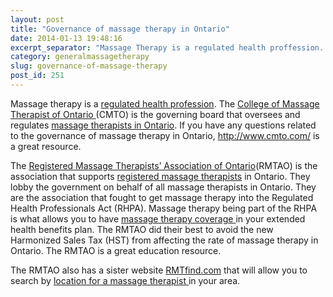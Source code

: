 ```yaml
---
layout: post
title: "Governance of massage therapy in Ontario"
date: 2014-01-13 19:48:16
excerpt_separator: "Massage Therapy is a regulated health proffession. The CMTO is the governing board that oversees massage therapist in Ontario"
category: generalmassagetherapy
slug: governance-of-massage-therapy
post_id: 251
---
```

<p>Massage therapy is a <a href="{{site.url}}/knowledge-centre/facts-about-registered-massage-therapy-in-ontario/index.html">regulated health profession</a>. The <a href="http://www.cmto.com/">College of Massage Therapist of Ontario </a>(CMTO) is the governing board that oversees and regulates <a href="{{site.url}}/index.html">massage therapists in Ontario</a>. If you have any questions related to the governance of massage therapy in Ontario, <a href="http://www.cmto.com/">http://www.cmto.com/</a> is a great resource.

</p>

<p>The <a href="http://www.rmtao.com/">Registered Massage Therapists’ Association of Ontario</a>(RMTAO) is the association that supports <a href="https://plus.google.com/+Kwmassage" target="_blank">registered massage therapists</a> in Ontario. They lobby the government on behalf of all massage therapists in Ontario. They are the association that fought to get massage therapy into the Regulated Health Professionals Act (RHPA). Massage therapy being part of the RHPA is what allows you to have <a href="{{site.url}}/knowledge-centre/facts-about-registered-massage-therapy-in-ontario/index.html">massage therapy coverage </a>in your extended health benefits plan. The RMTAO did their best to avoid the new Harmonized Sales Tax (HST) from affecting the rate of massage therapy in Ontario. The RMTAO is a great education resource.</p>

<p>The RMTAO also has a sister website <a href="http://www.rmtfind.com/">RMTfind.com</a> that will allow you to search by <a href="{{site.url}}/contact/index.html">location for a massage therapist </a>in your area.</p>
